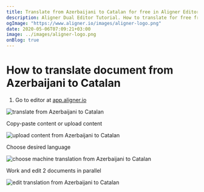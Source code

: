 ```yaml
---
title: Translate from Azerbaijani to Catalan for free in Aligner Editor
description: Aligner Dual Editor Tutorial. How to translate for free from Azerbaijani to Catalan. Aligner is multilingual document management platform. 
ogImage: "https://www.aligner.io/images/aligner-logo.png"
date: 2020-05-06T07:09:21+03:00
image: ../images/aligner-logo.png
onBlog: true
---
```


# How to translate document from Azerbaijani to Catalan

1. Go to editor at [app.aligner.io](https://app.aligner.io "Aligner App web page")

![translate from Azerbaijani to Catalan](../aligner-blank-editor.png "translate from Azerbaijani to Catalan")

Copy-paste content or upload content

![upload content from Azerbaijani to Catalan](../aligner-uploaded-document.png "upload content from Azerbaijani to Catalan")

Choose desired language

![choose machine translation from Azerbaijani to Catalan](../aligner-language-dropdown.png "choose machine translation from Azerbaijani to Catalan")

Work and edit 2 documents in parallel

![edit translation from Azerbaijani to Catalan](../aligner-double-sitded-editor.png "edit translation from Azerbaijani to Catalan")

